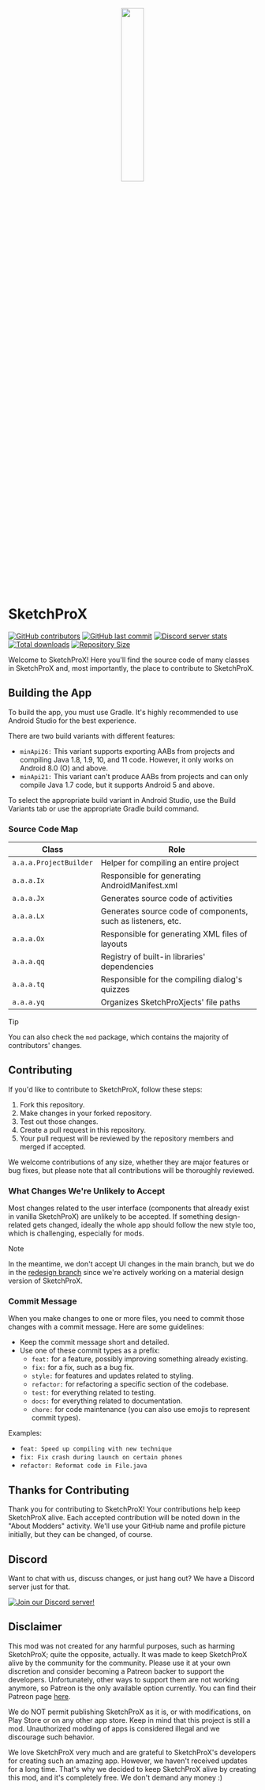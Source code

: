 <p align="center">
  <img src="assets/SketchProX-Pro.png" style="width: 30%;" />
</p>

# SketchProX
[![GitHub contributors](https://img.shields.io/github/contributors/SketchProX-Pro/SketchProX-Pro)](https://github.com/SketchProX-Pro/SketchProX-Pro/graphs/contributors)
[![GitHub last commit](https://img.shields.io/github/last-commit/SketchProX-Pro/SketchProX-Pro)](https://github.com/SketchProX-Pro/SketchProX-Pro/commits/)
[![Discord server stats](https://img.shields.io/discord/790686719753846785)](http://discord.gg/kq39yhT4rX)
[![Total downloads](https://img.shields.io/github/downloads/SketchProX-Pro/SketchProX-Pro/total)](https://github.com/SketchProX-Pro/SketchProX-Pro/releases)
[![Repository Size](https://img.shields.io/github/repo-size/SketchProX-Pro/SketchProX-Pro)](https://github.com/SketchProX-Pro/SketchProX-Pro)

Welcome to SketchProX! Here you'll find the source code of many classes in SketchProX and, most importantly, the place to contribute to SketchProX.

## Building the App
To build the app, you must use Gradle. It's highly recommended to use Android Studio for the best experience.

There are two build variants with different features:

- `minApi26:` This variant supports exporting AABs from projects and compiling Java 1.8, 1.9, 10, and 11 code. However, it only works on Android 8.0 (O) and above.
- `minApi21:` This variant can't produce AABs from projects and can only compile Java 1.7 code, but it supports Android 5 and above.

To select the appropriate build variant in Android Studio, use the Build Variants tab or use the appropriate Gradle build command.

### Source Code Map

| Class           | Role                                        |
| --------------- | ------------------------------------------- |
| `a.a.a.ProjectBuilder`      | Helper for compiling an entire project       |
| `a.a.a.Ix`      | Responsible for generating AndroidManifest.xml |
| `a.a.a.Jx`      | Generates source code of activities          |
| `a.a.a.Lx`      | Generates source code of components, such as listeners, etc. |
| `a.a.a.Ox`      | Responsible for generating XML files of layouts |
| `a.a.a.qq`      | Registry of built-in libraries' dependencies |
| `a.a.a.tq`      | Responsible for the compiling dialog's quizzes |
| `a.a.a.yq`      | Organizes SketchProXjects' file paths    |

> [!TIP]
> You can also check the `mod` package, which contains the majority of contributors' changes.

## Contributing

If you'd like to contribute to SketchProX, follow these steps:

1. Fork this repository.
2. Make changes in your forked repository.
3. Test out those changes.
4. Create a pull request in this repository.
5. Your pull request will be reviewed by the repository members and merged if accepted.

We welcome contributions of any size, whether they are major features or bug fixes, but please note that all contributions will be thoroughly reviewed.

### What Changes We're Unlikely to Accept

Most changes related to the user interface (components that already exist in vanilla SketchProX) are unlikely to be accepted. If something design-related gets changed, ideally the whole app should follow the new style too, which is challenging, especially for mods.
> [!NOTE]
> In the meantime, we don't accept UI changes in the main branch, but we do in the [redesign branch](https://github.com/SketchProX-Pro/SketchProX-Pro/tree/material-redesign) since we're actively working on a material design version of SketchProX.

### Commit Message

When you make changes to one or more files, you need to commit those changes with a commit message. Here are some guidelines:

- Keep the commit message short and detailed.
- Use one of these commit types as a prefix:
  - `feat:` for a feature, possibly improving something already existing.
  - `fix:` for a fix, such as a bug fix.
  - `style:` for features and updates related to styling.
  - `refactor:` for refactoring a specific section of the codebase.
  - `test:` for everything related to testing.
  - `docs:` for everything related to documentation.
  - `chore:` for code maintenance (you can also use emojis to represent commit types).

Examples:
- `feat: Speed up compiling with new technique`
- `fix: Fix crash during launch on certain phones`
- `refactor: Reformat code in File.java`

## Thanks for Contributing

Thank you for contributing to SketchProX! Your contributions help keep SketchProX alive. Each accepted contribution will be noted down in the "About Modders" activity. We'll use your GitHub name and profile picture initially, but they can be changed, of course.

## Discord

Want to chat with us, discuss changes, or just hang out? We have a Discord server just for that.

[![Join our Discord server!](https://invidget.switchblade.xyz/kq39yhT4rX)](http://discord.gg/kq39yhT4rX)

## Disclaimer

This mod was not created for any harmful purposes, such as harming SketchProX; quite the opposite, actually. It was made to keep SketchProX alive by the community for the community. Please use it at your own discretion and consider becoming a Patreon backer to support the developers. Unfortunately, other ways to support them are not working anymore, so Patreon is the only available option currently. You can find their Patreon page [here](https://www.patreon.com/SketchProX).

We do NOT permit publishing SketchProX as it is, or with modifications, on Play Store or on any other app store. Keep in mind that this project is still a mod. Unauthorized modding of apps is considered illegal and we discourage such behavior.

We love SketchProX very much and are grateful to SketchProX's developers for creating such an amazing app. However, we haven't received updates for a long time. That's why we decided to keep SketchProX alive by creating this mod, and it's completely free. We don't demand any money :)